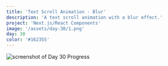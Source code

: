 ```yaml
---
title: 'Text Scroll Animation - Blur'
description: 'A text scroll animation with a blur effect.'
project: 'Next.js/React Components'
image: '/assets/day-30/1.png'
day: 30
color: '#162355'
---
```


![screenshot of Day 30 Progress](/assets/day-30/1.png)
